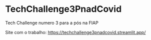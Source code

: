 # TechChallenge3PnadCovid
 Tech Challenge numero 3 para a pós na FIAP

 Site com o trabalho:
https://techchallenge3pnadcovid.streamlit.app/
